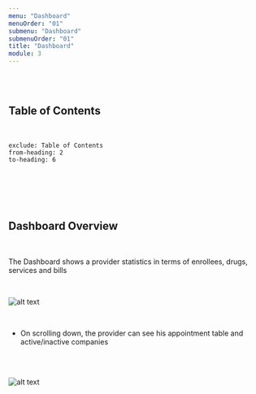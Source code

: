 ```yaml
---
menu: "Dashboard"
menuOrder: "01"
submenu: "Dashboard"
submenuOrder: "01"
title: "Dashboard"
module: 3
---
```


<br />
<br />

## Table of Contents

<br />

```toc
exclude: Table of Contents
from-heading: 2
to-heading: 6
```

<br />
<br />
<br />
<br />


## Dashboard Overview

<br />

The Dashboard shows a provider statistics in terms of enrollees, drugs, services and bills


<br />

  ![alt text](/images/providerDashboard.png "Title")

<br />

* On scrolling down, the provider can see his appointment table and active/inactive companies
<br />
<br />



![alt text](/images/AppointmentDashboard.png "Title")

<!-- * Click the **Save Role** button to save the role

<br />

* Click the **View** button to view a role.

<br />

 ![alt text](/images/ViewRolesModal.png "Title")

<br />

* Click the **Edit** button to edit a role.

<br />

![alt text](/images/EditRolesModal.png "Title")

<br />

* Click the **Update role** button to save edit

<br /> -->
